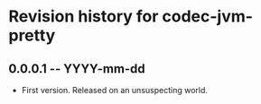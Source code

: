 # Revision history for codec-jvm-pretty

## 0.0.0.1  -- YYYY-mm-dd

* First version. Released on an unsuspecting world.
